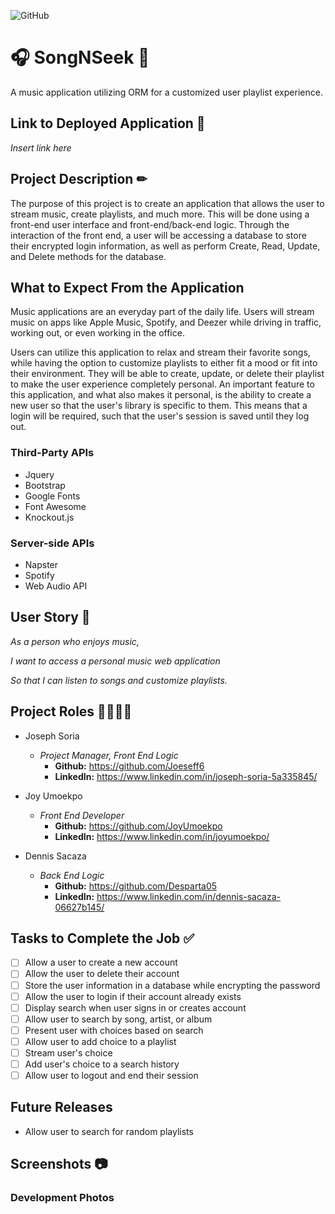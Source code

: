 ![GitHub](https://img.shields.io/github/license/Joeseff6/SongNSeek)
# 🎧 SongNSeek 🎵
A music application utilizing ORM for a customized user playlist experience.
## Link to Deployed Application 🔗

_Insert link here_

## Project Description ✏ 

The purpose of this project is to create an application that allows the user to stream music, create playlists, and much more. This will be done using a front-end user interface and front-end/back-end logic. Through the interaction of the front end, a user will be accessing a database to store their encrypted login information, as well as perform Create, Read, Update, and Delete methods for the database.
## What to Expect From the Application

Music applications are an everyday part of the daily life. Users will stream music on apps like Apple Music, Spotify, and Deezer while driving in traffic, working out, or even working in the office. 

Users can utilize this application to relax and stream their favorite songs, while having the option to customize playlists to either fit a mood or fit into their environment. They will be able to create, update, or delete their playlist to make the user experience completely personal. An important feature to this application, and what also makes it personal, is the ability to create a new user so that the user's library is specific to them. This means that a login will be required, such that the user's session is saved until they log out.

### Third-Party APIs 
* Jquery
* Bootstrap
* Google Fonts
* Font Awesome
* Knockout.js

### Server-side APIs
* Napster
* Spotify
* Web Audio API

## User Story 📖

_As a person who enjoys music,_

_I want to access a personal music web application_

_So that I can listen to songs and customize playlists._


## Project Roles 👨‍💼👩‍💼

* Joseph Soria
    * _Project Manager, Front End Logic_
        * __Github:__ https://github.com/Joeseff6
        * __LinkedIn:__ https://www.linkedin.com/in/joseph-soria-5a335845/

* Joy Umoekpo
    * _Front End Developer_
        * __Github:__ https://github.com/JoyUmoekpo
        * __LinkedIn:__ https://www.linkedin.com/in/joyumoekpo/

* Dennis Sacaza
    * _Back End Logic_
        * __Github:__ https://github.com/Desparta05
        * __LinkedIn:__ https://www.linkedin.com/in/dennis-sacaza-06627b145/

## Tasks to Complete the Job ✅

- [ ] Allow a user to create a new account
- [ ] Allow the user to delete their account
- [ ] Store the user information in a database while encrypting the password
- [ ] Allow the user to login if their account already exists
- [ ] Display search when user signs in or creates account
- [ ] Allow user to search by song, artist, or album
- [ ] Present user with choices based on search
- [ ] Allow user to add choice to a playlist
- [ ] Stream user's choice
- [ ] Add user's choice to a search history
- [ ] Allow user to logout and end their session
## Future Releases
* Allow user to search for random playlists
## Screenshots 📷

### Development Photos
